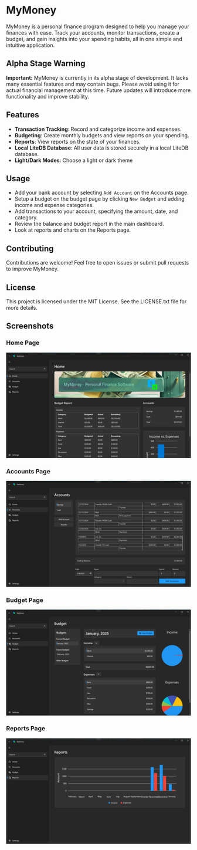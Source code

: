 # MyMoney

MyMoney is a personal finance program designed to help you manage your finances with ease. Track your accounts, monitor transactions, create a budget, and gain insights into your spending habits, all in one simple and intuitive application.

## Alpha Stage Warning

**Important:** MyMoney is currently in its alpha stage of development. It lacks many essential features and may contain bugs. Please avoid using it for actual financial management at this time. Future updates will introduce more functionality and improve stability.

## Features

- **Transaction Tracking**: Record and categorize income and expenses.
- **Budgeting**: Create monthly budgets and view reports on your spending.
- **Reports**: View reports on the state of your finances.
- **Local LiteDB Database**: All user data is stored securely in a local LiteDB database.
- **Light/Dark Modes**: Choose a light or dark theme  

## Usage
- Add your bank account by selecting ```Add Account``` on the Accounts page.
- Setup a budget on the budget page by clicking ```New Budget``` and adding income and expense categories.
- Add transactions to your account, specifying the amount, date, and category.
- Review the balance and budget report in the main dashboard.
- Look at reports and charts on the Reports page.

## Contributing
Contributions are welcome! Feel free to open issues or submit pull requests to improve MyMoney.

## License
This project is licensed under the MIT License. See the LICENSE.txt file for more details.

## Screenshots

### Home Page
![Home page](Screenshots/home_page.jpg)

### Accounts Page
![Accounts page](Screenshots/accounts_page.jpg)

### Budget Page
![Budget page](Screenshots/budget_page.jpg)

### Reports Page
![Reports page](Screenshots/reports_page.jpg)
